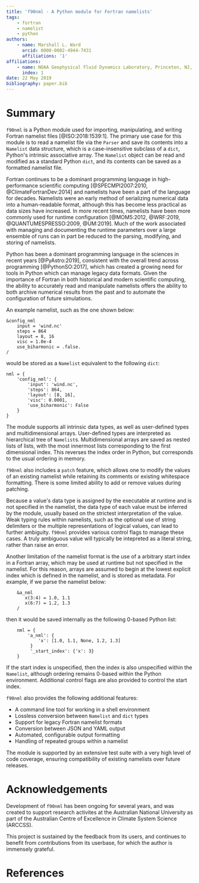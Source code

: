 ```yaml
---
title: 'f90nml - A Python module for Fortran namelists'
tags:
    - fortran
    - namelist
    - python
authors:
    - name: Marshall L. Ward
      orcid: 0000-0002-4944-7431
      affiliations: '1'
affiliations:
    - name: NOAA Geophysical Fluid Dynamics Laboratory, Princeton, NJ, USA
      index: 1
date: 22 May 2019
bibliography: paper.bib
---
```


Summary
=======

`f90nml` is a Python module used for importing, manipulating, and writing
Fortran namelist files [@ISO:2018:1539:1].  The primary use case for this
module is to read a namelist file via the `Parser` and save its contents into a
`Namelist` data structure, which is a case-insensitive subclass of a `dict`,
Python's intrinsic associative array.  The `Namelist` object can be read and
modified as a standard Python `dict`, and its contents can be saved as a
formatted namelist file.

Fortran continues to be a dominant programming language in high-performance
scientific computing [@SPECMPI2007:2010, @ClimateFortranDev:2014] and namelists
have been a part of the language for decades.  Namelists were an early method
of serializing numerical data into a human-readable format, although this has
become less practical as data sizes have increased.  In more recent times,
namelists have been more commonly used for runtime configuration [@MOM5:2012,
@WRF:2019, @QUANTUMESPRESSO:2009, @UM:2019].  Much of the work associated with
managing and documenting the runtime parameters over a large ensemble of runs
can in part be reduced to the parsing, modifying, and storing of namelists.

Python has been a dominant programming language in the sciences in recent years
[@PyAstro:2019], consistent with the overall trend across programming
[@PythonSO:2017], which has created a growing need for tools in Python which
can manage legacy data formats.  Given the importance of Fortran in both
historical and modern scientific computing, the ability to accurately read and
manipulate namelists offers the ability to both archive numerical results from
the past and to automate the configuration of future simulations.

An example namelist, such as the one shown below:
```
&config_nml
    input = 'wind.nc'
    steps = 864
    layout = 8, 16
    visc = 1.0e-4
    use_biharmonic = .false.
/
```
would be stored as a `Namelist` equivalent to the following `dict`:
```
nml = {
    'config_nml': {
        'input': 'wind.nc',
        'steps': 864,
        'layout': [8, 16],
        'visc': 0.0001,
        'use_biharmonic': False
    }
}
```
The module supports all intrinsic data types, as well as user-defined types and
multidimensional arrays.  User-defined types are interpreted as hierarchical
tree of `Namelist`s.  Multidimensional arrays are saved as nested lists of
lists, with the most innermost lists corresponding to the first dimensional
index.  This reverses the index order in Python, but corresponds to the usual
ordering in memory.

`f90nml` also includes a `patch` feature, which allows one to modify the values
of an existing namelist while retaining its comments or existing whitespace
formatting.  There is some limited ability to add or remove values during
patching.

Because a value's data type is assigned by the executable at runtime and is not
specified in the namelist, the data type of each value must be inferred by the
module, usually based on the strictest interpretation of the value.  Weak
typing rules within namelists, such as the optional use of string delimiters or
the multiple representations of logical values, can lead to further ambiguity.
`f90nml` provides various control flags to manage these cases.  A truly
ambiguous value will typically be intepreted as a literal string, rather than
raise an error.

Another limitation of the namelist format is the use of a arbitrary start index
in a Fortran array, which may be used at runtime but not specified in the
namelist.  For this reason, arrays are assumed to begin at the lowest explicit
index which is defined in the namelist, and is stored as metadata.  For
example, if we parse the namelist below:
```
    &a_nml
       x(3:4) = 1.0, 1.1
       x(6:7) = 1.2, 1.3
    /
```
then it would be saved internally as the following 0-based Python list:
```
    nml = {
        'a_nml': {
            'x': [1.0, 1.1, None, 1.2, 1.3]
         }
         '_start_index': {'x': 3}
    }
```
If the start index is unspecified, then the index is also unspecified within
the `Namelist`, although ordering remains 0-based within the Python
environment.  Additional control flags are also provided to control the start
index.

`f90nml` also provides the following additional features:

-   A command line tool for working in a shell environment
-   Lossless conversion between `Namelist` and `dict` types
-   Support for legacy Fortran namelist formats
-   Conversion between JSON and YAML output
-   Automated, configurable output formatting
-   Handling of repeated groups within a namelist

The module is supported by an extensive test suite with a very high level of
code coverage, ensuring compatibility of existing namelists over future
releases.


Acknowledgements
================

Development of `f90nml` has been ongoing for several years, and was created to
support research activites at the Australian National University as part of the
Australian Centre of Excellence in Climate System Science (ARCCSS).

This project is sustained by the feedback from its users, and continues to
benefit from contributions from its userbase, for which the author is immensely
grateful.


References
==========
